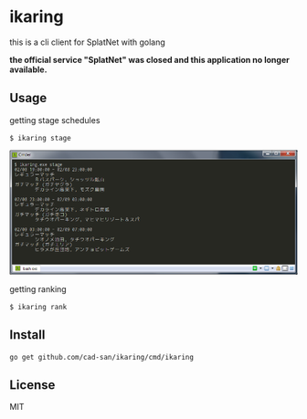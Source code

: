 # ikaring

this is a cli client for SplatNet with golang

**the official service "SplatNet" was closed and this application no longer available.**

## Usage 

getting stage schedules

```
$ ikaring stage
```

![ScreenShot](img/screenshot.png)

getting ranking

```
$ ikaring rank
```

## Install

```
go get github.com/cad-san/ikaring/cmd/ikaring
```

## License

MIT
